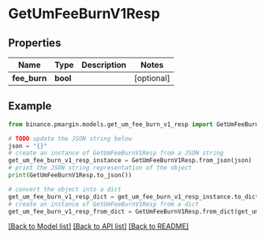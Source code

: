 # GetUmFeeBurnV1Resp


## Properties

Name | Type | Description | Notes
------------ | ------------- | ------------- | -------------
**fee_burn** | **bool** |  | [optional] 

## Example

```python
from binance.pmargin.models.get_um_fee_burn_v1_resp import GetUmFeeBurnV1Resp

# TODO update the JSON string below
json = "{}"
# create an instance of GetUmFeeBurnV1Resp from a JSON string
get_um_fee_burn_v1_resp_instance = GetUmFeeBurnV1Resp.from_json(json)
# print the JSON string representation of the object
print(GetUmFeeBurnV1Resp.to_json())

# convert the object into a dict
get_um_fee_burn_v1_resp_dict = get_um_fee_burn_v1_resp_instance.to_dict()
# create an instance of GetUmFeeBurnV1Resp from a dict
get_um_fee_burn_v1_resp_from_dict = GetUmFeeBurnV1Resp.from_dict(get_um_fee_burn_v1_resp_dict)
```
[[Back to Model list]](../README.md#documentation-for-models) [[Back to API list]](../README.md#documentation-for-api-endpoints) [[Back to README]](../README.md)


